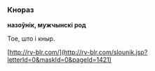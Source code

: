 ### Кнораз
**назоўнік, мужчынскі род**

Тое, што і кныр.

<a rel="author">[http://rv-blr.com/](http://rv-blr.com/slounik.jsp?letterId=0&maskId=0&pageId=1421)</a>
